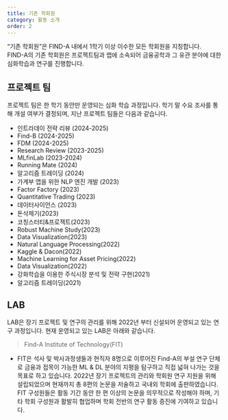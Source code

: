 ```yaml
---
title: 기존 학회원
category: 활동 소개
order: 2
---
```

“기존 학회원”은 FIND-A 내에서 1학기 이상 이수한 모든 학회원을 지칭합니다.  
FIND-A의 기존 학회원은 프로젝트팀과 랩에 소속되어 금융공학과 그 유관 분야에 대한 심화학습과 연구를 진행합니다. 

## 프로젝트 팀 
프로젝트 팀은 한 학기 동안만 운영되는 심화 학습 과정입니다. 학기 말 수요 조사를 통해 개설 여부가 결정되며, 지난 프로젝트 팀들은 다음과 같습니다.
  - 인트라데이 전략 리뷰 (2024-2025)
  - Find-B (2024-2025)
  - FDM (2024-2025)
  - Research Review (2023-2025)
  - MLfinLab (2023-2024)
  - Running Mate (2024)
  - 알고리즘 트레이딩 (2024)
  - 가계부 앱을 위한 NLP 엔진 개발 (2023)
  - Factor Factory (2023)
  - Quantitative Trading (2023)
  - 데이터사이언스 (2023)
  - 돈삭제기(2023)
  - 코칭스터티&프로젝트(2023)
  - Robust Machine Study(2023)
  - Data Visualization(2023)
  - Natural Language Processing(2022)
  - Kaggle & Dacon(2022)
  - Machine Learning for Asset Pricing(2022)
  - Data Visualization(2022)
  - 강화학습을 이용한 주식시장 분석 및 전략 구현(2021)
  - 알고리즘 트레이딩(2021)

## LAB
LAB은 장기 프로젝트 및 연구의 관리를 위해 2022년 부터 신설되어 운영되고 있는 연구 과정입니다. 현재 운영되고 있는 LAB은 아래와 같습니다. 
> Find-A Institute of Technology(FIT)  

  - FIT은 석사 및 박사과정생들과 현직자 8명으로 이루어진 Find-A의 부설 연구 단체로 금융과 접목이 가능한 ML & DL 분야의 지평을 탐구하고 직접 넓혀 나가는 것을 목표로 하고 있습니다. 2022년 장기 프로젝트의 관리와 학회원 연구 지원을 위해 설립되었으며 현재까지 총 8편의 논문을 저술하고 국내외 학회에 출판하였습니다. FIT 구성원들은 활동 기간 동안 한 편 이상의 논문을 의무적으로 작성해야 하며, 기타 학회 구성원과 활발히 협업하며 학회 전반의 연구 활동 증진에 기여하고 있습니다.
